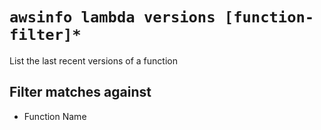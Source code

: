 # `awsinfo lambda versions [function-filter]*`

List the last recent versions of a function

## Filter matches against

* Function Name
